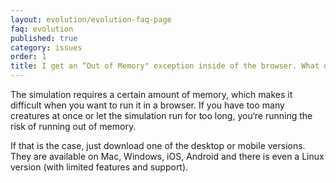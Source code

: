 ```yaml
---
layout: evolution/evolution-faq-page
faq: evolution
published: true
category: issues
order: 1
title: I get an “Out of Memory" exception inside of the browser. What do I do?
---
```


The simulation requires a certain amount of memory, which makes it difficult when you want to run it in a browser. If you have too many creatures at once or let the simulation run for too long, you‘re running the risk of running out of memory. 

If that is the case, just download one of the desktop or mobile versions. They are available on Mac, Windows, iOS, Android and there is even a Linux version (with limited features and support).